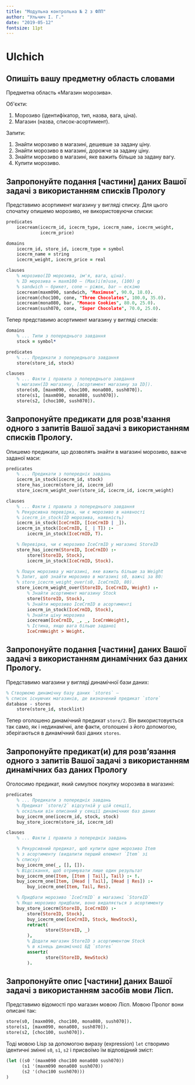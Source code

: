 ```yaml
---
title: "Модульна контрольна № 2 з ФЛП"
author: "Ульчич І. Г."
date: "2019-05-12"
fontsize: 11pt
---
```

# Ulchich

## Опишіть вашу предметну область словами
Предметна область «Магазин морозива».

Об'єкти:

1. Морозиво (ідентифікатор, тип, назва, вага, ціна).
2. Магазин (назва, список-асортимент).

Запити:

1. Знайти морозиво в магазині, дешевше за задану ціну.
2. Знайти морозиво в магазині, дорожче за задану ціну.
3. Знайти морозиво в магазині, яке важить більше за задану вагу.
4. Купити морозиво.

## Запропонуйте подання [частини] даних Вашої задачі з використанням списків Прологу

Представимо асортимент магазину у вигляді списку. Для цього спочатку опишемо морозиво, не використовуючи списки:
```prolog
predicates
    icecream(icecrm_id, icecrm_type, icecrm_name, icecrm_weight,
             icecrm_price)

domains
    icecrm_id, store_id, icecrm_type = symbol
    icecrm_name = string
    icecrm_weight, icecrm_price = real

clauses
    % морозиво(ID морозива, ім'я, вага, ціна).
    % ID морозива = maxm100 — (Max)i(m)use, (100) g
    % sandwich — брикет, cone — ріжок, bar — ескімо
    icecream(maxm090, sandwich, "Maximuse", 90.0, 18.0).
    icecream(choc100, cone, "Three Chocolates", 100.0, 35.0).
    icecream(mona080, bar, "Monaco Cookies", 80.0, 25.0).
    icecream(sush070, cone, "Super Chocolate", 70.0, 25.0).
```

Тепер представимо асортимент магазину у вигляді списків:
```prolog
domains
    % ... Типи з попереднього завдання
    stock = symbol*

predicates
    % ... Предикати з попереднього завдання
    store(store_id, stock)

clauses
    % ... Факти і правила з попереднього завдання
    % магазин(ID магазину, [асортимент магазину за ID]).
    store(s0, [maxm090, choc100, mona080, sush070]).
    store(s1, [maxm090, mona080, sush070]).
    store(s2, [choc100, sush070]).
```

## Запропонуйте предикати для розв'язання одного з запитів Вашої задачі з використанням списків Прологу.
Опишемо предикати, що дозволять знайти в магазині морозиво, важче заданої маси:
```prolog
predicates
    % ... Предикати з попередніх завдань
    icecrm_in_stock(icecrm_id, stock)
    store_has_icecrm(store_id, icecrm_id)
    store_icecrm_weight_over(store_id, icecrm_id, icecrm_weight)

clauses
    % ... Факти і правила з попереднього завдання
    % Рекурсивна перевірка, чи є морозиво в наявності
    % icecrm_in_stock(ID морозива, наявність)
    icecrm_in_stock(IceCrmID, [IceCrmID | _]).
    icecrm_in_stock(IceCrmID, [_ | T]) :-
        icecrm_in_stock(IceCrmID, T).

    % Перевірка, чи є морозиво IceCrmID у магазині StoreID
    store_has_icecrm(StoreID, IceCrmID) :-
        store(StoreID, Stock),
        icecrm_in_stock(IceCrmID, Stock).

    % Пошук морозива у магазині, яке важить більше за Weight
    % Запит, щоб знайти морозиво в магазині s0, важчі за 80:
    % store_icecrm_weight_over(s0, IceCrmID, 80).
    store_icecrm_weight_over(StoreID, IceCrmID, Weight) :-
        % Знайти асортимент магазину Stock
        store(StoreID, Stock),
        % Знайти морозиво IceCrmID в асортименті
        icecrm_in_stock(IceCrmID, Stock),
        % Знайти ціну морозива
        icecream(IceCrmID, _, _, IceCrmWeight),
        % Істина, якщо вага більше заданої
        IceCrmWeight > Weight.
```

## Запропонуйте подання [частини] даних Вашої задачі з використанням динамічних баз даних Прологу.
Представимо магазини у вигляді динамічної бази даних:
```prolog
% Створюємо динамічну базу даних `stores` —
% список існуючих магазинів, де визначений предикат `store`
database - stores
    store(store_id, stocklist)
```
Тепер оголошено динамічний предикат `store/2`. Він використовується так само, як і нединамічні, але факти, оголошені з його допомогою, зберігаються в динамічний базі даних `stores`.

## Запропонуйте предикат(и) для розв’язання одного з запитів Вашої задачі з використанням динамічних баз даних Прологу
Оголосимо предикат, який симулює покупку морозива в магазині:
```prolog
predicates
    % ... Предикати з попередніх завдань
    % Предикат `store/2` відсутній у цій секції,
    % оскільки він описаний у секції динамічних баз даних
    buy_icecrm_one(icecrm_id, stock, stock)
    buy_store_icecrm(store_id, icecrm_id)

clauses
    % ... Факти і правила з попередніх завдань

    % Рекурсивний предикат, щоб купити одне морозиво Item
    % з асортименту (видалити перший елемент `Item` зі
    % списку)
    buy_icecrm_one(_, [], []).
    % Відсікання, щоб отримувати лише один результат
    buy_icecrm_one(Item, [Item | Tail], Tail) :- !.
    buy_icecrm_one(Item, [Head | Tail], [Head | Res]) :-
        buy_icecrm_one(Item, Tail, Res).

    % Придбати морозиво `IceCrmID` в магазині `StoreID`
    % Якщо морозиво придбали, воно видаляється з асортименту
    buy_store_icecrm(StoreID, IceCrmID) :-
        store(StoreID, Stock),
        buy_icecrm_one(IceCrmID, Stock, NewStock),
        retract(
               store(StoreID, _)
        ),
        % Додати магазин StoreID з асортиментом Stock
        % в кінець динамічної БД `stores`
        assertz(
               store(StoreID, NewStock)
        ).
```

## Запропонуйте опис [частини] даних Вашої задачі з використанням засобів мови Лісп.
Представимо відомості про магазин мовою Лісп. Мовою Пролог вони описані так:
```prolog
store(s0, [maxm090, choc100, mona080, sush070]).
store(s1, [maxm090, mona080, sush070]).
store(s2, [choc100, sush070]).
```

Тоді мовою Lisp за допомогою виразу (expression) `let` створимо ідентичні змінні `s0`, `s1`, `s2` і присвоїмо їм відповідний зміст:
```lisp
(let ((s0 '(maxm090 choc100 mona080 sush070))
      (s1 '(maxm090 mona080 sush070))
      (s2 '(choc100 sush070)))
)
```
